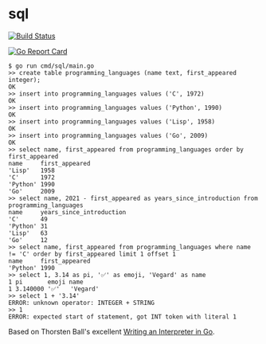 # sql

<a href="https://github.com/vegarsti/sql/actions"><img src="https://github.com/vegarsti/sql/workflows/test/badge.svg" alt="Build Status"></a>

[![Go Report Card](https://goreportcard.com/badge/github.com/vegarsti/sql)](https://goreportcard.com/report/github.com/vegarsti/sql)

```
$ go run cmd/sql/main.go
>> create table programming_languages (name text, first_appeared integer);
OK
>> insert into programming_languages values ('C', 1972)
OK
>> insert into programming_languages values ('Python', 1990)
OK
>> insert into programming_languages values ('Lisp', 1958)
OK
>> insert into programming_languages values ('Go', 2009)
OK
>> select name, first_appeared from programming_languages order by first_appeared
name     first_appeared
'Lisp'   1958
'C'      1972
'Python' 1990
'Go'     2009
>> select name, 2021 - first_appeared as years_since_introduction from programming_languages
name     years_since_introduction
'C'      49
'Python' 31
'Lisp'   63
'Go'     12
>> select name, first_appeared from programming_languages where name != 'C' order by first_appeared limit 1 offset 1
name     first_appeared
'Python' 1990
>> select 1, 3.14 as pi, '✅' as emoji, 'Vegard' as name
1 pi       emoji name
1 3.140000 '✅'   'Vegard'
>> select 1 + '3.14'
ERROR: unknown operator: INTEGER + STRING
>> 1
ERROR: expected start of statement, got INT token with literal 1
```

Based on Thorsten Ball's excellent [Writing an Interpreter in Go](https://interpreterbook.com/).
